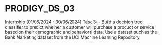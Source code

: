 # PRODIGY_DS_03
Internship (01/06/2024 - 30/06/2024)
Task 3: - Build a decision tree classifier to predict whether a customer will purchase a product or service based on their demographic and behavioral data. Use a dataset such as the Bank Marketing dataset from the UCI Machine Learning Repository.
